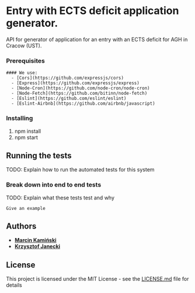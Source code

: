 # Entry with ECTS deficit application generator.

API for generator of application for an entry with an ECTS deficit for AGH in Cracow (UST).

### Prerequisites
    #### We use:
      - [Cors](https://github.com/expressjs/cors)
      - [Express](https://github.com/expressjs/express)
      - [Node-Cron](https://github.com/node-cron/node-cron)
      - [Node-Fetch](https://github.com/bitinn/node-fetch)
      - [Eslint](https://github.com/eslint/eslint)
      - [Eslint-Airbnb](https://github.com/airbnb/javascript)


### Installing
  1. npm install
  2. npm start


## Running the tests
  TODO: Explain how to run the automated tests for this system

### Break down into end to end tests
  TODO: Explain what these tests test and why

  ```
  Give an example
  ```


## Authors
  * [**Marcin Kamiński**](https://github.com/xkamson)
  * [**Krzysztof Janecki**](https://github.com/kjanecki)


## License
This project is licensed under the MIT License - see the [LICENSE.md](LICENSE.md) file for details
